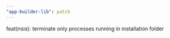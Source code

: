 ```yaml
---
"app-builder-lib": patch
---
```


feat(nsis): terminate only processes running in installation folder
